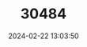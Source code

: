 ---
title: "30484"
category: "Pittosporum fairchildii"
draft: false
date: 2024-02-22 13:03:50
languages:
  English: ["Fairchild's kohuhu"]
---